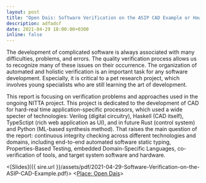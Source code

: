 ```yaml
---
layout: post
title: "Open Dais: Software Verification on the ASIP CAD Example or How to Trust Your Team and Yourself"
description: adfadsf
date: 2021-04-29 18:00:00+0300
inline: false
---
```


The development of complicated software is always associated with many difficulties, problems, and errors. The quality verification process allows us to recognize many of these issues on their occurrence. The organization of automated and holistic verification is an important task for any software development. Especially, it is critical to a pet research project, which involves young specialists who are still learning the art of development.

This report is focusing on verification problems and approaches used in the ongoing NITTA project. This project is dedicated to the development of CAD for hard-real time application-specific processors, which used a wide specter of technologies: Verilog (digital circuitry), Haskell (CAD itself), TypeSctipt (rich web application as UI), and in future Rust (control system) and Python (ML-based synthesis method). That raises the main question of the report: continuous integrity checking across different technologies and domains, including end-to-end automated software static typing, Properties-Based Testing, embedded Domain-Specific Languages, co-verification of tools, and target system software and hardware.

<!-- <[Youtube]()> -->
<[Slides]({{ sire.url }}/assets/pdf/2021-04-29-Software-Verification-on-the-ASIP-CAD-Example.pdf)>
<[Place: Open Dais](http://cosm-lab.science/en/open-dais.html)>
